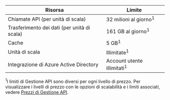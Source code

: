 | Risorsa | Limite |
|-----------------------------------|------------------------------------------|
| Chiamate API (per unità di scala) | 32 milioni al giorno<sup>1</sup> |
| Trasferimento dei dati (per unità di scala) | 161 GB al giorno<sup>1</sup> |
| Cache | 5 GB<sup>1</sup> |
| Unità di scala | Illimitate<sup>1</sup> |
| Integrazione di Azure Active Directory| Account utente illimitati<sup>1</sup> |

<sup>1</sup>I limiti di Gestione API sono diversi per ogni livello di prezzo. Per visualizzare i livelli di prezzo con le opzioni di scalabilità e i limiti associati, vedere [Prezzi di Gestione API](https://azure.microsoft.com/pricing/details/api-management/).

<!---HONumber=AcomDC_0128_2016-->